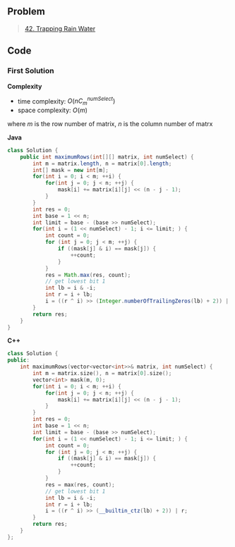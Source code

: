 ## Problem

> [42. Trapping Rain Water](https://leetcode.cn/problems/trapping-rain-water/)

## Code

### First Solution

**Complexity**

- time complexity: $O(nC^{numSelect}_m)$
- space complexity: $O(m)$

where $m$ is the row number of matrix, $n$ is the column number of matrx

**Java**

```java
class Solution {
    public int maximumRows(int[][] matrix, int numSelect) {
        int m = matrix.length, n = matrix[0].length;
        int[] mask = new int[m];
        for(int i = 0; i < m; ++i) {
            for(int j = 0; j < n; ++j) {
                mask[i] += matrix[i][j] << (n - j - 1);
            }
        }
        int res = 0;
        int base = 1 << n;
        int limit = base - (base >> numSelect);
        for(int i = (1 << numSelect) - 1; i <= limit; ) {
            int count = 0;
            for (int j = 0; j < m; ++j) {
                if ((mask[j] & i) == mask[j]) {
                    ++count;
                }
            }   
            res = Math.max(res, count);
            // get lowest bit 1
            int lb = i & -i;
            int r = i + lb;
            i = ((r ^ i) >> (Integer.numberOfTrailingZeros(lb) + 2)) | r;
        }
        return res;
    }
}
```

**C++**

```c++
class Solution {
public:
    int maximumRows(vector<vector<int>>& matrix, int numSelect) {
        int m = matrix.size(), n = matrix[0].size();
        vector<int> mask(m, 0);
        for(int i = 0; i < m; ++i) {
            for(int j = 0; j < n; ++j) {
                mask[i] += matrix[i][j] << (n - j - 1);
            }
        }
        int res = 0;
        int base = 1 << n;
        int limit = base - (base >> numSelect);
        for(int i = (1 << numSelect) - 1; i <= limit; ) {
            int count = 0;
            for (int j = 0; j < m; ++j) {
                if ((mask[j] & i) == mask[j]) {
                    ++count;
                }
            }   
            res = max(res, count);
            // get lowest bit 1
            int lb = i & -i;
            int r = i + lb;
            i = ((r ^ i) >> (__builtin_ctz(lb) + 2)) | r;
        }
        return res;
    }
};
```
